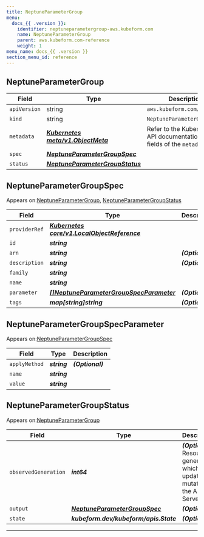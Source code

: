 ```yaml
---
title: NeptuneParameterGroup
menu:
  docs_{{ .version }}:
    identifier: neptuneparametergroup-aws.kubeform.com
    name: NeptuneParameterGroup
    parent: aws.kubeform.com-reference
    weight: 1
menu_name: docs_{{ .version }}
section_menu_id: reference
---
```


## NeptuneParameterGroup
| Field | Type | Description |
| ------ | ----- | ----------- |
| `apiVersion` | string | `aws.kubeform.com/v1alpha1` |
|    `kind` | string | `NeptuneParameterGroup` |
| `metadata` | ***[Kubernetes meta/v1.ObjectMeta](https://kubernetes.io/docs/reference/generated/kubernetes-api/v1.13/#objectmeta-v1-meta)***|Refer to the Kubernetes API documentation for the fields of the `metadata` field.|
| `spec` | ***[NeptuneParameterGroupSpec](#NeptuneParameterGroupSpec)***||
| `status` | ***[NeptuneParameterGroupStatus](#NeptuneParameterGroupStatus)***||
## NeptuneParameterGroupSpec

Appears on:[NeptuneParameterGroup](#NeptuneParameterGroup), [NeptuneParameterGroupStatus](#NeptuneParameterGroupStatus)

| Field | Type | Description |
| ------ | ----- | ----------- |
| `providerRef` | ***[Kubernetes core/v1.LocalObjectReference](https://kubernetes.io/docs/reference/generated/kubernetes-api/v1.13/#localobjectreference-v1-core)***||
| `id` | ***string***||
| `arn` | ***string***| ***(Optional)*** |
| `description` | ***string***| ***(Optional)*** |
| `family` | ***string***||
| `name` | ***string***||
| `parameter` | ***[[]NeptuneParameterGroupSpecParameter](#NeptuneParameterGroupSpecParameter)***| ***(Optional)*** |
| `tags` | ***map[string]string***| ***(Optional)*** |
## NeptuneParameterGroupSpecParameter

Appears on:[NeptuneParameterGroupSpec](#NeptuneParameterGroupSpec)

| Field | Type | Description |
| ------ | ----- | ----------- |
| `applyMethod` | ***string***| ***(Optional)*** |
| `name` | ***string***||
| `value` | ***string***||
## NeptuneParameterGroupStatus

Appears on:[NeptuneParameterGroup](#NeptuneParameterGroup)

| Field | Type | Description |
| ------ | ----- | ----------- |
| `observedGeneration` | ***int64***| ***(Optional)*** Resource generation, which is updated on mutation by the API Server.|
| `output` | ***[NeptuneParameterGroupSpec](#NeptuneParameterGroupSpec)***| ***(Optional)*** |
| `state` | ***kubeform.dev/kubeform/apis.State***| ***(Optional)*** |
---
